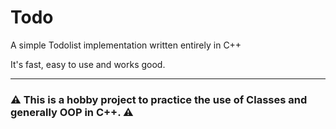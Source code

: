 # Todo

A simple Todolist implementation written entirely in C++

It's fast, easy to use and works good.

---
### :warning: This is a hobby project to practice the use of Classes and generally OOP in C++. :warning:
